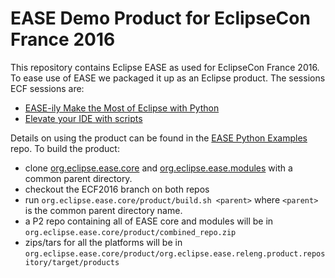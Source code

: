 EASE Demo Product for EclipseCon France 2016
============================================

This repository contains Eclipse EASE as used for EclipseCon France 2016. To ease use of EASE we packaged it up as an Eclipse product. The sessions ECF sessions are:

 - [EASE-ily Make the Most of Eclipse with Python](https://www.eclipsecon.org/france2016/session/ease-ily-make-most-eclipse-python)
 - [Elevate your IDE with scripts](https://www.eclipsecon.org/france2016/session/elevate-your-ide-scripts)

Details on using the product can be found in the [EASE Python Examples](https://github.com/jonahkichwacoders/EASE-Python-Examples) repo. To build the product:

 - clone [org.eclipse.ease.core](https://github.com/jonahkichwacoders/org.eclipse.ease.core) and [org.eclipse.ease.modules](https://github.com/jonahkichwacoders/org.eclipse.ease.modules) with a common parent directory.
 - checkout the ECF2016 branch on both repos
 - run `org.eclipse.ease.core/product/build.sh <parent>` where `<parent>` is the common parent directory name.
 - a P2 repo containing all of EASE core and modules will be in `org.eclipse.ease.core/product/combined_repo.zip`
 - zips/tars for all the platforms will be in `org.eclipse.ease.core/product/org.eclipse.ease.releng.product.repository/target/products`

